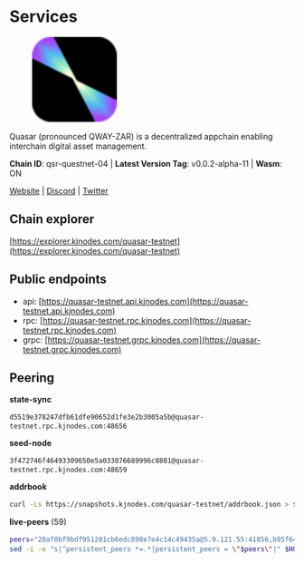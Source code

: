 # Services

<figure><img src="https://raw.githubusercontent.com/kj89/cosmos-images/main/logos/quasar.png" width="150" alt=""><figcaption></figcaption></figure>

Quasar (pronounced QWAY-ZAR) is a decentralized  appchain enabling interchain digital asset management.

**Chain ID**: qsr-questnet-04 | **Latest Version Tag**: v0.0.2-alpha-11 | **Wasm**: ON

[Website](https://www.quasar.fi) | [Discord](https://discord.gg/quasarfi) | [Twitter](https://twitter.com/QuasarFi)




## Chain explorer
[https://explorer.kjnodes.com/quasar-testnet](https://explorer.kjnodes.com/quasar-testnet)

## Public endpoints

* api: [https://quasar-testnet.api.kjnodes.com](https://quasar-testnet.api.kjnodes.com)
* rpc: [https://quasar-testnet.rpc.kjnodes.com](https://quasar-testnet.rpc.kjnodes.com)
* grpc: [https://quasar-testnet.grpc.kjnodes.com](https://quasar-testnet.grpc.kjnodes.com)

## Peering

**state-sync**

```text
d5519e378247dfb61dfe90652d1fe3e2b3005a5b@quasar-testnet.rpc.kjnodes.com:48656
```

**seed-node**

```text
3f472746f46493309650e5a033076689996c8881@quasar-testnet.rpc.kjnodes.com:48659
```

**addrbook**
```bash
curl -Ls https://snapshots.kjnodes.com/quasar-testnet/addrbook.json > $HOME/.quasarnode/config/addrbook.json
```

**live-peers** (59)
```bash
peers="20af0bf9bdf951201cb6edc898e7e4c14c49435a@5.9.121.55:41856,b95f64913a564c2f2dd9fda5f91e719887a305ed@109.123.248.253:53656,9718f13598933f191cbe960dd13efbfecdc0d365@89.116.25.132:29656,d5519e378247dfb61dfe90652d1fe3e2b3005a5b@65.109.68.190:48656,38cf4c8da13354be52a824a0a2d0db0f3884c312@5.9.70.180:15661,5c2a752c9b1952dbed075c56c600c3a79b58c395@95.214.52.139:27146,2c01f4e9a3aea1ded3ef3b4e6207bf3ae75bd7ab@117.26.153.250:26656,1236b168c2a84591e8a3db9faef590b65872fb75@217.76.57.205:29656,7347025cb677ceeaa968998a6e46b9436774e1bb@217.76.53.47:29656,1e462e5f6a64b2462dfe03c36fd2cd50c81fa82e@93.92.205.213:29656,966acc999443bae0857604a9fce426b5e09a7409@65.108.105.48:18256,f075b88147dbbf726eca075ed5eaa7bd33fa02b2@95.217.133.14:29656,26acf4baa993fabc7947455f9bb06739dd31c5e4@65.108.200.60:28656,d4ab71a7900dd5385e0b14c7643909ecb1e7f740@37.193.148.147:29656,e54df76430662d3762cb95feddfbe30b43be6b8c@45.94.209.105:48656,2597c1562815899cda72bc1a5729a43d2b7f0712@95.216.206.127:29656,77fa13c44c3433786ef5daca67eaf1f127d3cab0@185.198.49.133:29656,9dad9cbe1e9144c63978a89713e3729286e91bcf@217.76.53.59:29656,97efd09b75af35ef6392b809f60ebbda4eb99c2a@5.161.114.1:29656,817125f8b186fb465bef146b80e8e17b992307aa@178.239.197.178:26656,e66903c07528d605583271bf83950d4ea7734f04@34.173.188.116:26656,79da889f34e249c017092d22e5da27ce615eebe3@188.34.178.190:48656,804f3490dc8677d004a6e0769eb7e9ea17b4253c@217.76.57.201:29656,1fdf22b9857ac4a29e9905b5ad500af6170c137b@95.216.188.255:48656,47ced1ad4be0c7953085f69ff5a351187cd0aabe@161.97.92.139:53656,b63d8a5c9a7437301373c5d8b2162e0e464f5058@80.76.235.194:29656,e78da75330cd3efacd3df191186535dced14fbdd@95.217.158.157:29656,b35f3493df8c3be232fe75ef7f4d0cb9d0f59668@65.109.70.23:18256,f25a9a011c79691d2e4f19988386c15979c9602b@178.128.126.29:26656,22817c8f2da42e360d340d2bf910c648cbb31c47@161.97.79.100:56656,27dfdf45ac8bb9c52352cb3a722d79e20676c63c@43.157.47.105:26656,ad0b4874462c6631daca2db6c15fc3d83403fafd@176.124.221.179:29656,39ee9151d3bcfd437f6cc680b41ad4fb5dccec74@43.157.47.202:26656,603921319124c4c1a2c7429a5da69aa8ccdc2f7b@213.202.255.59:48656,e544b2bcd9d36b04484ac8d4f65d838524f2a8fe@43.134.183.3:26656,f8f5cf44fc2e574fede651f51c87f153df49b876@95.217.212.233:48656,af7394f80953cda3bbde8f48709ac187b87e7fd0@188.233.19.235:29656,426f8f4635be209e7fa7a18d8ab2ec0690a2690e@135.181.210.110:22656,e407539f3832b6281d3c47afee0aa76992ab8e7a@43.159.57.108:26656,9ad3b058f1dd84a87102ada4471343dea4f40ed6@188.34.178.184:48656,22905ea7e81f4d739239e3df4a35c29ca39cd625@91.107.199.38:29656,1a0861e37901d1c7b6f1182c76f45586bd4d60b1@43.156.8.95:26656,4b39035dc16eb0d48a58f2510c9be19194d3ffe3@43.153.212.55:26656,3d2803077b0357b4517b7a7d0a0c07682b693d17@5.199.130.183:48656,764808cf7f7a845e237d7c4498ae174f48dfa491@89.163.215.73:48656,0936ed276498aca44ab8db858eab5d6a576be7dd@43.156.118.27:26656,571ea19f12c1de50dd339aa2b7de8253cc689396@43.156.49.206:26656,f79f912153840caf703393d784b94b2e50371c61@43.156.118.199:26656,028ecea232abee69a9d9140a9c1d3860c081aec4@43.153.199.120:26656,034c20c5bd74029eb1e08b5985dfb7b7b47ae30c@43.156.98.216:26656,b0837cf99b58a550ca05b6dcaa5c49a0260cb725@43.159.55.36:26656,093a88e570533f8b07967da5b5e3ec83b6c33f7f@43.159.57.52:26656,3955ca59db742538e6198209b464f29a2f3485ea@95.217.211.135:48656,22e052684534f169881a52eb819ab90c5173cfaf@65.109.234.217:27656,647a1c04ce6b4509ce9f98fb63243318b7c4d4c4@85.114.142.197:48656,5753f03e5164890de3b1170bed4dfcb9f81fea92@65.108.254.145:29656,f9f1c11337a7f0c7a2a463773a3a56c6ed5dc0cb@91.107.199.32:29656,63014255ec3e92fce1f63e76c3fc124f43bd3b5b@91.107.199.10:29656,cedfff7ae3f68d9fb3329b0cacd2e8ae9c4ccdc4@38.242.211.159:26656"
sed -i -e "s|^persistent_peers *=.*|persistent_peers = \"$peers\"|" $HOME/.quasarnode/config/config.toml
```
